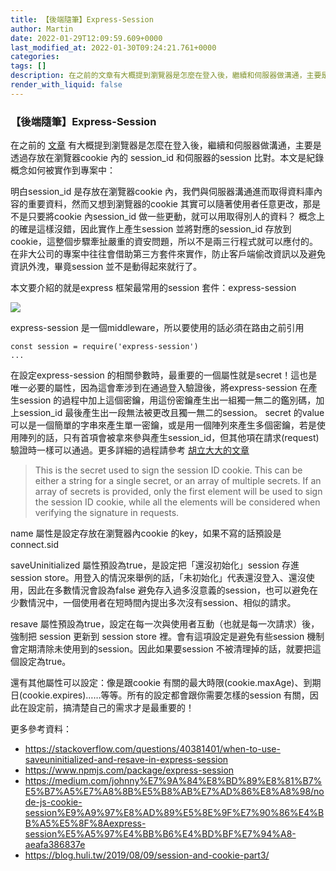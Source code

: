 ```yaml
---
title: 【後端隨筆】Express-Session
author: Martin
date: 2022-01-29T12:09:59.609+0000
last_modified_at: 2022-01-30T09:24:21.761+0000
categories: 
tags: []
description: 在之前的文章有大概提到瀏覽器是怎麼在登入後，繼續和伺服器做溝通，主要是透過存放在瀏覽器cookie 內的 session_id 和伺服器的session 比對。本文是紀錄概念如何被實作到專案中：
render_with_liquid: false
---
```


### 【後端隨筆】Express\-Session

在之前的 [文章](https://medium.com/p/fb09b26345ba/edit) 有大概提到瀏覽器是怎麼在登入後，繼續和伺服器做溝通，主要是透過存放在瀏覽器cookie 內的 session\_id 和伺服器的session 比對。本文是紀錄概念如何被實作到專案中：

明白session\_id 是存放在瀏覽器cookie 內，我們與伺服器溝通進而取得資料庫內容的重要資料，然而又想到瀏覽器的cookie 其實可以隨著使用者任意更改，那是不是只要將cookie 內session\_id 做一些更動，就可以用取得別人的資料？
概念上的確是這樣沒錯，因此實作上產生session 並將對應的session\_id 存放到cookie，這整個步驟牽扯嚴重的資安問題，所以不是兩三行程式就可以應付的。在非大公司的專案中往往會借助第三方套件來實作，防止客戶端偷改資訊以及避免資訊外洩，畢竟session 並不是動得起來就行了。

本文要介紹的就是express 框架最常用的session 套件：express\-session


[![](https://static.npmjs.com/338e4905a2684ca96e08c7780fc68412.png)](https://www.npmjs.com/package/express-session)


express\-session 是一個middleware，所以要使用的話必須在路由之前引用
```
const session = require('express-session')
...
```

在設定express\-session 的相關參數時，最重要的一個屬性就是secret！這也是唯一必要的屬性，因為這會牽涉到在通過登入驗證後，將express\-session 在產生session 的過程中加上這個密鑰，用這份密鑰產生出一組獨一無二的鑑別碼，加上session\_id 最後產生出一段無法被更改且獨一無二的session。
secret 的value 可以是一個簡單的字串來產生單一密鑰，或是用一個陣列來產生多個密鑰，若是使用陣列的話，只有首項會被拿來參與產生session\_id，但其他項在請求\(request\)驗證時一樣可以通過。更多詳細的過程請參考 [胡立大大的文章](https://blog.huli.tw/2019/08/09/session-and-cookie-part3/)


> This is the secret used to sign the session ID cookie\. This can be either a string for a single secret, or an array of multiple secrets\. If an array of secrets is provided, only the first element will be used to sign the session ID cookie, while all the elements will be considered when verifying the signature in requests\. 





name 屬性是設定存放在瀏覽器內cookie 的key，如果不寫的話預設是connect\.sid

saveUninitialized 屬性預設為true，是設定把「還沒初始化」session 存進session store。用登入的情況來舉例的話，「未初始化」代表還沒登入、還沒使用，因此在多數情況會設為false 避免存入過多沒意義的session，也可以避免在少數情況中，一個使用者在短時間內提出多次沒有session、相似的請求。

resave 屬性預設為true，設定在每一次與使用者互動（也就是每一次請求）後，強制把 session 更新到 session store 裡。會有這項設定是避免有些session 機制會定期清除未使用到的session。因此如果要session 不被清理掉的話，就要把這個設定為true。

還有其他屬性可以設定：像是跟cookie 有關的最大時限\(cookie\.maxAge\)、到期日\(cookie\.expires\)……等等。所有的設定都會跟你需要怎樣的session 有關，因此在設定前，搞清楚自己的需求才是最重要的！

更多參考資料：
- [https://stackoverflow\.com/questions/40381401/when\-to\-use\-saveuninitialized\-and\-resave\-in\-express\-session](https://stackoverflow.com/questions/40381401/when-to-use-saveuninitialized-and-resave-in-express-session)
- [https://www\.npmjs\.com/package/express\-session](https://www.npmjs.com/package/express-session)
- [https://medium\.com/johnny%E7%9A%84%E8%BD%89%E8%81%B7%E5%B7%A5%E7%A8%8B%E5%B8%AB%E7%AD%86%E8%A8%98/node\-js\-cookie\-session%E9%A9%97%E8%AD%89%E5%8E%9F%E7%90%86%E4%BB%A5%E5%8F%8Aexpress\-session%E5%A5%97%E4%BB%B6%E4%BD%BF%E7%94%A8\-aeafa386837e](https://medium.com/johnny%E7%9A%84%E8%BD%89%E8%81%B7%E5%B7%A5%E7%A8%8B%E5%B8%AB%E7%AD%86%E8%A8%98/node-js-cookie-session%E9%A9%97%E8%AD%89%E5%8E%9F%E7%90%86%E4%BB%A5%E5%8F%8Aexpress-session%E5%A5%97%E4%BB%B6%E4%BD%BF%E7%94%A8-aeafa386837e)
- [https://blog\.huli\.tw/2019/08/09/session\-and\-cookie\-part3/](https://blog.huli.tw/2019/08/09/session-and-cookie-part3/)




